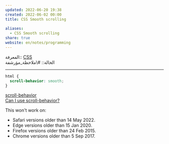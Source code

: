 ```yaml
---  
updated: 2022-06-20 19:38  
created: 2022-06-02 00:00  
title: CSS Smooth scrolling  
  
aliases:  
  - CSS Smooth scrolling  
share: true  
website: en/notes/programming  
---  
```

  
المعرفة:: [CSS](CSS)  
الحالة:: #\ملاحظة_مؤرشفة  
  
---  
  
```css  
html {  
  scroll-behavior: smooth;  
}  
```  
  
[scroll-behavior](https://developer.mozilla.org/en-US/docs/Web/CSS/scroll-behavior)  
[Can I use scroll-behavior?](https://caniuse.com/css-scroll-behavior)  
  
This won't work on:  
  
- Safari versions older than 14 May 2022.  
- Edge versions older than 15 Jan 2020.  
- Firefox versions older than 24 Feb 2015.  
- Chrome versions older than 5 Sep 2017.  
